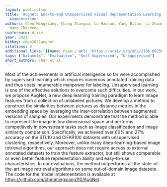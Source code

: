 ```yaml
---
layout: publication
title: 'Augnet: End-to-end Unsupervised Visual Representation Learning With Image
  Augmentation'
authors: Chen Mingxiang, Chang Zhanguo, Lu Haonan, Yang Bitao, Li Zhuang, Guo Liufang,
  Wang Zhecheng
conference: Arxiv
year: 2021
bibkey: chen2021augnet
citations: 5
additional_links: [{name: Paper, url: 'https://arxiv.org/abs/2106.06250'}]
tags: ["Datasets", "Evaluation", "Self-Supervised", "Unsupervised"]
short_authors: Chen et al.
---
```

Most of the achievements in artificial intelligence so far were accomplished
by supervised learning which requires numerous annotated training data and thus
costs innumerable manpower for labeling. Unsupervised learning is one of the
effective solutions to overcome such difficulties. In our work, we propose
AugNet, a new deep learning training paradigm to learn image features from a
collection of unlabeled pictures. We develop a method to construct the
similarities between pictures as distance metrics in the embedding space by
leveraging the inter-correlation between augmented versions of samples. Our
experiments demonstrate that the method is able to represent the image in low
dimensional space and performs competitively in downstream tasks such as image
classification and image similarity comparison. Specifically, we achieved over
60% and 27% accuracy on the STL10 and CIFAR100 datasets with unsupervised
clustering, respectively. Moreover, unlike many deep-learning-based image
retrieval algorithms, our approach does not require access to external
annotated datasets to train the feature extractor, but still shows comparable
or even better feature representation ability and easy-to-use characteristics.
In our evaluations, the method outperforms all the state-of-the-art image
retrieval algorithms on some out-of-domain image datasets. The code for the
model implementation is available at
https://github.com/chenmingxiang110/AugNet.